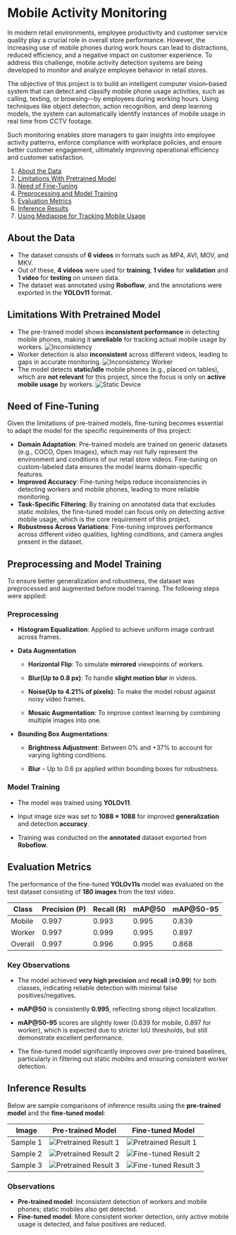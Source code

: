 # Mobile Activity Monitoring
In modern retail environments, employee productivity and customer service quality play a crucial role in overall store performance. However, the increasing use of mobile phones during work hours can lead to distractions, reduced efficiency, and a negative impact on customer experience. To address this challenge, mobile activity detection systems are being developed to monitor and analyze employee behavior in retail stores.

The objective of this project is to build an intelligent computer vision–based system that can detect and classify mobile phone usage activities, such as calling, texting, or browsing—by employees during working hours. Using techniques like object detection, action recognition, and deep learning models, the system can automatically identify instances of mobile usage in real time from CCTV footage.

Such monitoring enables store managers to gain insights into employee activity patterns, enforce compliance with workplace policies, and ensure better customer engagement, ultimately improving operational efficiency and customer satisfaction.

1. [About the Data](#about-the-data)
2. [Limitations With Pretrained Model](#limitations-with-pretrained-model)
3. [Need of Fine-Tuning](#need-of-fine-tuning)
4. [Preprocessing and Model Training](#preprocessing-and-model-training)
6. [Evaluation Metrics](#evaluation-metrics)
7. [Inference Results](#inference-results)
8. [Using Mediapipe for Tracking Mobile Usage](#using-mediapipe-for-tracking-mobile-usage)

## About the Data
- The dataset consists of **6 videos** in formats such as MP4, AVI, MOV, and MKV.
- Out of these, **4 videos** were used for **training**, **1 video** for **validation** and **1 video** for **testing** on unseen data.
- The dataset was annotated using **Roboflow**, and the annotations were exported in the **YOLOv11** format.

## Limitations With Pretrained Model
- The pre-trained model shows **inconsistent performance** in detecting mobile phones, making it **unreliable** for tracking actual mobile usage by workers.
![Inconsistency](visuals/inconsistency.png)
- Worker detection is also **inconsistent** across different videos, leading to gaps in accurate monitoring.
  ![Inconsistency Worker](visuals/inconsistency_worker.png)
- The model detects **static/idle** mobile phones (e.g., placed on tables), which are **not relevant** for this project, since the focus is only on **active mobile usage** by workers.
  ![Static Device](visuals/static.png)

## Need of Fine-Tuning

Given the limitations of pre-trained models, fine-tuning becomes essential to adapt the model for the specific requirements of this project:

- **Domain Adaptation**: Pre-trained models are trained on generic datasets (e.g., COCO, Open Images), which may not fully represent the environment and conditions of our retail store videos. Fine-tuning on custom-labeled data ensures the model learns domain-specific features.
- **Improved Accuracy**: Fine-tuning helps reduce inconsistencies in detecting workers and mobile phones, leading to more reliable monitoring.
- **Task-Specific Filtering**: By training on annotated data that excludes static mobiles, the fine-tuned model can focus only on detecting active mobile usage, which is the core requirement of this project.
- **Robustness Across Variations**: Fine-tuning improves performance across different video qualities, lighting conditions, and camera angles present in the dataset.

## Preprocessing and Model Training
To ensure better generalization and robustness, the dataset was preprocessed and augmented before model training. The following steps were applied:

### Preprocessing

- **Histogram Equalization**: Applied to achieve uniform image contrast across frames.

- **Data Augmentation**

  -  **Horizontal Flip**: To simulate **mirrored** viewpoints of workers.

  - **Blur(Up to 0.8 px)**: To handle **slight motion blur** in videos.

  - **Noise(Up to 4.21% of pixels)**: To make the model robust against noisy video frames.

  - **Mosaic Augmentation**: To improve context learning by combining multiple images into one.

- **Bounding Box Augmentations**:

  - **Brightness Adjustment**: Between 0% and +37% to account for varying lighting conditions.

  - **Blur** – Up to 0.6 px applied within bounding boxes for robustness.
 


### Model Training

- The model was trained using **YOLOv11**.

- Input image size was set to **1088 × 1088** for improved **generalization** and detection **accuracy**.

- Training was conducted on the **annotated** dataset exported from **Roboflow**.


## Evaluation Metrics  
The performance of the fine-tuned **YOLOv11s** model was evaluated on the test dataset consisting of **180 images** from the test video.  

| Class   | Precision (P) | Recall (R) | mAP@50 | mAP@50-95 |
|---------|---------------|------------|--------|-----------|
| Mobile  | 0.997         | 0.993      | 0.995  | 0.839     |
| Worker  | 0.997         | 0.999      | 0.995  | 0.897     |
| Overall | 0.997         | 0.996      | 0.995  | 0.868     |

### Key Observations

- The model achieved **very high precision** and **recall** (**≥0.99**) for both classes, indicating reliable detection with minimal false positives/negatives.

- **mAP@50** is consistently **0.995**, reflecting strong object localization.

- **mAP@50-95** scores are slightly lower (0.839 for mobile, 0.897 for worker), which is expected due to stricter IoU thresholds, but still demonstrate excellent performance.

- The fine-tuned model significantly improves over pre-trained baselines, particularly in filtering out static mobiles and ensuring consistent worker detection.

## Inference Results  

Below are sample comparisons of inference results using the **pre-trained model** and the **fine-tuned model**:  

| Image | Pre-trained Model | Fine-tuned Model |
|-------|------------------|------------------|
| Sample 1 | ![Pretrained Result 1](visuals/inconsistency1.png) | ![Pretrained Result 1](visuals/consistency.png) |
| Sample 2 | ![Pretrained Result 2](visuals/inconsistency_worker.png) | ![Fine-tuned Result 2](visuals/consistency_worker.png) |
| Sample 3 | ![Pretrained Result 3](visuals/static.png) | ![Fine-tuned Result 3](visuals/notstatic.png) |

### Observations  
- **Pre-trained model**: Inconsistent detection of workers and mobile phones; static mobiles also get detected.  
- **Fine-tuned model**: More consistent worker detection, only active mobile usage is detected, and false positives are reduced.  
